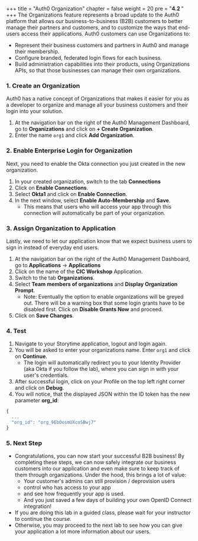 +++
title = "Auth0 Organization"
chapter = false
weight = 20
pre = "<b>4.2 </b>"
+++
The Organizations feature represents a broad update to the Auth0 platform that allows our business-to-business (B2B) customers to better manage their partners and customers, and to customize the ways that end-users access their applications. Auth0 customers can use Organizations to:

- Represent their business customers and partners in Auth0 and manage their membership.
- Configure branded, federated login flows for each business.
- Build administration capabilities into their products, using Organizations APIs, so that those businesses can manage their own organizations.

### 1. Create an Organization
Auth0 has a native concept of Organizations that makes it easier for you as a developer to organize and manage all your business customers and their login into your solution.

1. At the navigation bar on the right of the Auth0 Management Dashboard, go to **Organizations** and click on **+ Create Organization**.
2. Enter the name `org1` and click **Add Organization**.

### 2. Enable Enterprise Login for Organization
Next, you need to enable the Okta connection you just created in the new organization.

1. In your created organization, switch to the tab **Connections**
2. Click on **Enable Connections**.
3. Select **Okta1** and click on **Enable Connection**.
4. In the next window, select **Enable Auto-Membership** and **Save**.
    - This means that users who will access your app through this connection will automatically be part of your organization.

### 3. Assign Organization to Application
Lastly, we need to let our application know that we expect business users to sign in instead of everyday end users.

1. At the navigation bar on the right of the Auth0 Management Dashboard, go to **Applications** -> **Applications**
2. Click on the name of the **CIC Workshop** Application.
3. Switch to the tab **Organizations**.
4. Select **Team members of organizations** and **Display Organization Prompt**.
    - Note: Eventually the option to enable organizations will be greyed out. There will be a warning box that some login grants have to be disabled first. Click on **Disable Grants Now** and proceed.
5. Click on **Save Changes**.

### 4. Test

1. Navigate to your Storytime application, logout and login again. 
2. You will be asked to enter your organizations name. Enter `org1` and click on **Continue**.
    - The login will automatically redirect you to your Identity Provider (aka Okta if you follow the lab), where you can sign in with your user's credentials.
3. After successful login, click on your Profile on the top left right corner and click on **Debug**.
4. You will notice, that the displayed JSON within the ID token has the new parameter **org_id**:

```js #10
{
  ...
  "org_id": "org_9EbOosmUXcoSBwj7"
}
```

### 5. Next Step
- Congratulations, you can now start your successful B2B business! By completing these steps, we can now safely integrate our business customers into our application and even make sure to keep track of them through organizations. Under the hood, this brings a lot of value:
    - Your customer's admins can still provision / deprovision users
    - control who has access to your app
    - and see how frequently your app is used.
    - And you just saved a few days of building your own OpenID Connect integration!
- If you are doing this lab in a guided class, please wait for your instructor to continue the course.
- Otherwise, you may proceed to the next lab to see how you can give your application a lot more information about our users.